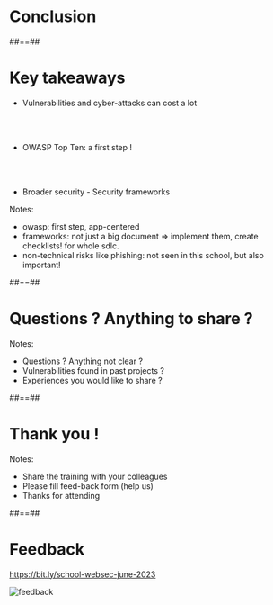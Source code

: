 <!-- .slide: class="transition" -->
# Conclusion



##==##

# Key takeaways

- Vulnerabilities and cyber-attacks can cost a lot
<!-- .element: class="list-fragment" -->

<br /><br />

- OWASP Top Ten: a first step !
<!-- .element: class="list-fragment" -->

<br /><br />

- Broader security - Security frameworks
<!-- .element: class="list-fragment" -->

Notes:
- owasp: first step, app-centered
- frameworks: not just a big document => implement them, create checklists! for whole sdlc.
- non-technical risks like phishing: not seen in this school, but also important!



##==##
<!-- .slide: class="transition" -->

# Questions ? Anything to share ?

Notes:
- Questions ? Anything not clear ? 
- Vulnerabilities found in past projects ?
- Experiences you would like to share ?



##==##
<!-- .slide: class="transition" -->

# Thank you !

Notes:
- Share the training with your colleagues
- Please fill feed-back form (help us)
- Thanks for attending



##==##

# Feedback

https://bit.ly/school-websec-june-2023

![feedback](./assets/images/feedback-june-2023.png)

